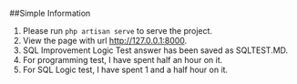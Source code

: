 ##Simple Information

1. Please run ```php artisan serve``` to serve the project.
2. View the page with url http://127.0.0.1:8000.
3. SQL Improvement Logic Test answer has been saved as SQLTEST.MD.
4. For programming test, I have spent half an hour on it.
5. For SQL Logic test, I have spent 1 and a half hour on it.
